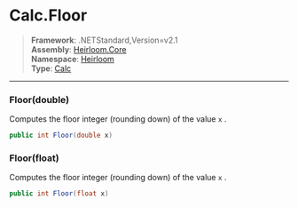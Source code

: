 # Calc.Floor

> **Framework**: .NETStandard,Version=v2.1  
> **Assembly**: [Heirloom.Core][0]  
> **Namespace**: [Heirloom][0]  
> **Type**: [Calc][1]  

--------------------------------------------------------------------------------

### Floor(double)

Computes the floor integer (rounding down) of the value `x` .

```cs
public int Floor(double x)
```

### Floor(float)

Computes the floor integer (rounding down) of the value `x` .

```cs
public int Floor(float x)
```

[0]: ../Heirloom.Core.md
[1]: Heirloom.Calc.md
